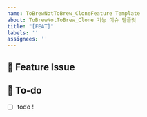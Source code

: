 ```yaml
---
name: ToBrewNotToBrew_CloneFeature Template
about: ToBrewNotToBrew_Clone 기능 이슈 템플릿
title: "[FEAT]"
labels: ''
assignees: ''
---
```


## 📌  Feature Issue
<!-- 구현할 기능에 대한 내용을 설명해주세요. -->

## 📝  To-do
<!-- 해야 할 일들을 적어주세요. -->
- [ ] todo !
